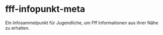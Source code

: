 # fff-infopunkt-meta

Ein Infosammelpunkt für Jugendliche, um Fff Informationen aus ihrer Nähe zu erhalten.